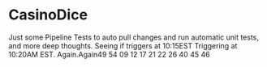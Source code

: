 # CasinoDice
Just some Pipeline Tests to auto pull changes and run automatic unit tests, and more deep thoughts.
Seeing if triggers at 10:15EST
Triggering at 10:20AM EST. Again.Again49 54 09 12 17 21 22 26 40 45 46
